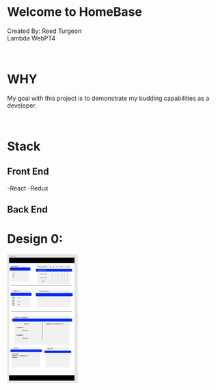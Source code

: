 # Welcome to HomeBase
Created By: Reed Turgeon <br>
Lambda WebPT4

<br>

# WHY
My goal with this project is to demonstrate my budding capabilities as a developer. 

<br>

# Stack

## Front End
-React
-Redux

## Back End


# Design 0:
<img src='/readMe_imgs/HomeBase_Desktop_Design0.png' height='300'>






